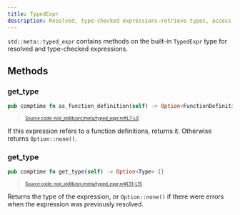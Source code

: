 ```yaml
---
title: TypedExpr
description: Resolved, type-checked expressions—retrieve types, access referenced function definitions, and more.
---
```


`std::meta::typed_expr` contains methods on the built-in `TypedExpr` type for resolved and type-checked expressions.

## Methods

### get_type

```rust title="as_function_definition" showLineNumbers
pub comptime fn as_function_definition(self) -> Option<FunctionDefinition> {}
```
> <sup><sub><a href="https://github.com/noir-lang/noir/blob/master/noir_stdlib/src/meta/typed_expr.nr#L7-L9" target="_blank" rel="noopener noreferrer">Source code: noir_stdlib/src/meta/typed_expr.nr#L7-L9</a></sub></sup>


If this expression refers to a function definitions, returns it. Otherwise returns `Option::none()`.

### get_type

```rust title="get_type" showLineNumbers
pub comptime fn get_type(self) -> Option<Type> {}
```
> <sup><sub><a href="https://github.com/noir-lang/noir/blob/master/noir_stdlib/src/meta/typed_expr.nr#L13-L15" target="_blank" rel="noopener noreferrer">Source code: noir_stdlib/src/meta/typed_expr.nr#L13-L15</a></sub></sup>


Returns the type of the expression, or `Option::none()` if there were errors when the expression was previously resolved.